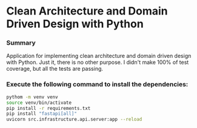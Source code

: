 # Clean Architecture and Domain Driven Design with Python

### Summary

Application for implementing clean architecture and domain driven design with Python. Just it, there is no other
purpose. I didn't make 100% of test coverage, but all the tests are passing.

### Execute the following command to install the dependencies:

```bash
pythom -m venv venv
source venv/bin/activate
pip install -r requirements.txt
pip install "fastapi[all]"
uvicorn src.infrastructure.api.server:app --reload
```
